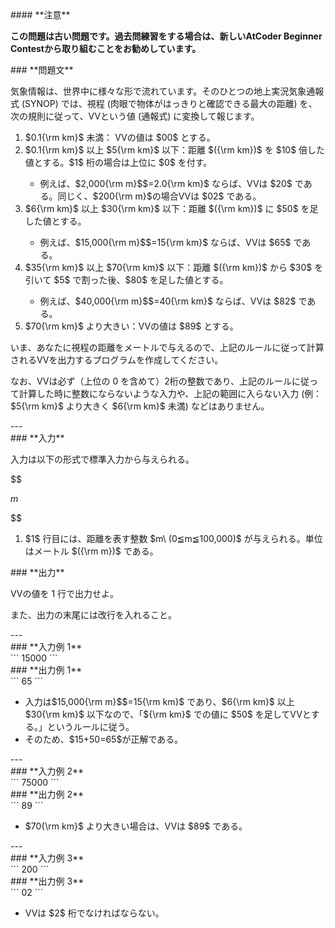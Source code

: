 <div>

<div>
#### **注意**
<p>
<b>
この問題は古い問題です。過去問練習をする場合は、新しいAtCoder Beginner Contestから取り組むことをお勧めしています。</b>
</p>
### **問題文**
<section>

気象情報は、世界中に様々な形で流れています。そのひとつの地上実況気象通報式 (SYNOP) では、視程 (肉眼で物体がはっきりと確認できる最大の距離) を、次の規則に従って、VVという値 (通報式) に変換して報じます。
<ol>
<li>
$0.1{\rm km}$ 未満： VVの値は $00$ とする。</li>
<li>
$0.1{\rm km}$ 以上 $5{\rm km}$ 以下：距離 $({\rm km})$ を $10$ 倍した値とする。$1$ 桁の場合は上位に $0$ を付す。</li>
<ul>
<li>
例えば、$2,000{\rm m}$$=2.0{\rm km}$ ならば、VVは $20$ である。同じく、$200{\rm m}$の場合VVは $02$ である。</li>
</ul>
<li>
$6{\rm km}$ 以上 $30{\rm km}$ 以下：距離 $({\rm km})$ に $50$ を足した値とする。</li>
<ul>
<li>
例えば、$15,000{\rm m}$$=15{\rm km}$ ならば、VVは $65$ である。</li>
</ul>
<li>
$35{\rm km}$ 以上 $70{\rm km}$ 以下：距離 $({\rm km})$ から $30$ を引いて $5$ で割った後、$80$ を足した値とする。</li>
<ul>
<li>
例えば、$40,000{\rm m}$$=40{\rm km}$ ならば、VVは $82$ である。</li>
</ul>
<li>
$70{\rm km}$ より大きい：VVの値は $89$ とする。</li>
</ol>

いま、あなたに視程の距離をメートルで与えるので、上記のルールに従って計算されるVVを出力するプログラムを作成してください。


なお、VVは必ず（上位の $0$ を含めて）$2$桁の整数であり、上記のルールに従って計算した時に整数にならないような入力や、上記の範囲に入らない入力 (例：$5{\rm km}$ より大きく $6{\rm km}$ 未満) などはありません。
</section>
</div>
---
<div>
<div>
### **入力**
<section>

入力は以下の形式で標準入力から与えられる。

$$

$m$

$$

<ol>
<li>
$1$ 行目には、距離を表す整数 $m\ (0≦m≦100,000)$ が与えられる。単位はメートル $({\rm m})$ である。</li>
</ol>
</section>
</div>
<div>
### **出力**
<section>

VVの値を $1$ 行で出力せよ。

また、出力の末尾には改行を入れること。
</section>
</div>
</div>
---
<div>
### **入力例 1**
<section>
```
15000
```
</section>
</div>
<div>
### **出力例 1**
<section>
```
65
```
<ul>
<li>
入力は$15,000{\rm m}$$=15{\rm km}$ であり、$6{\rm km}$ 以上 $30{\rm km}$ 以下なので、「${\rm km}$ での値に $50$ を足してVVとする。」というルールに従う。</li>
<li>
そのため、$15+50=65$が正解である。</li>
</ul>
</section>
</div>
---
<div>
### **入力例 2**
<section>
```
75000
```
</section>
</div>
<div>
### **出力例 2**
<section>
```
89
```
<ul>
<li>
$70{\rm km}$ より大きい場合は、VVは $89$ である。</li>
</ul>
</section>
</div>
---
<div>
### **入力例 3**
<section>
```
200
```
</section>
</div>
<div>
### **出力例 3**
<section>
```
02
```
<ul>
<li>
VVは $2$ 桁でなければならない。</li>
</ul>
</section>
</div>

</div>
